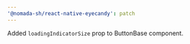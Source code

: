 ```yaml
---
'@nomada-sh/react-native-eyecandy': patch
---
```


Added `loadingIndicatorSize` prop to ButtonBase component.
